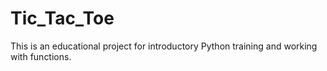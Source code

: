 # Tic_Tac_Toe
This is an educational project for introductory Python training and working with functions.
